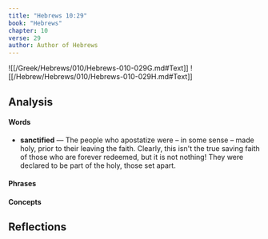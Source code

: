 ```yaml
---
title: "Hebrews 10:29"
book: "Hebrews"
chapter: 10
verse: 29
author: Author of Hebrews
---
```

![[/Greek/Hebrews/010/Hebrews-010-029G.md#Text]]
![[/Hebrew/Hebrews/010/Hebrews-010-029H.md#Text]]

## Analysis

#### Words
- **sanctified** — The people who apostatize were – in some sense – made holy, prior to their leaving the faith.  Clearly, this isn't the true saving faith of those who are forever redeemed, but it is not nothing!  They were declared to be part of the holy, those set apart.

#### Phrases

#### Concepts

## Reflections
